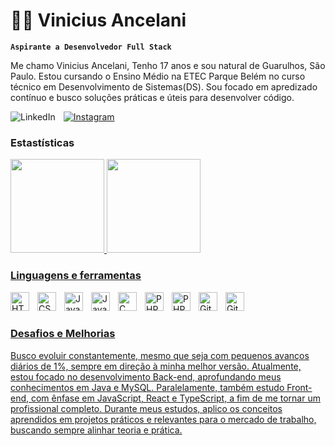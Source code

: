 # 👨‍💻 Vinicius Ancelani 

**`Aspirante a Desenvolvedor Full Stack`**

Me chamo Vinicius Ancelani, Tenho 17 anos e sou natural de Guarulhos, São Paulo. Estou cursando o Ensino Médio na ETEC Parque Belém no curso técnico em Desenvolvimento de Sistemas(DS). Sou focado em apredizado contínuo e busco soluções práticas e úteis para desenvolver código.

<a href = "www.linkedin.com/in/vinicius-ancelani-11841b357">
    <img align="left" style="padding-right:10px;" src="https://img.shields.io/badge/🔗 LinkedIn-0077B5?style=for-the-badge&logo=linkedin&logoColor=white" alt="LinkedIn"/>
</a>

<a href = "https://www.instagram.com/vini.ancelani07/">
    <img style="padding-right:10px;" src = "https://img.shields.io/badge/Instagram-E4405F?style=for-the-badge&logo=instagram&logoColor=white" alt = "Instagram"/>
</a>

### Estastísticas
<div>
    <a href = "https://github.com/ViniciusAncelani">
    <img height = "150em" src = "https://github-readme-stats.vercel.app/api?username=ViniciusAncelani&show_icons=true&theme=dark&include_all_comits=true&count_private=true"/>
    <img height = "150em" src = "https://github-readme-stats.vercel.app/api/top-langs/?username=ViniciusAncelani&layout=compact&langs_count=16&theme=dark"/>
</div>

### Linguagens e ferramentas

<img align="left" alt="HTML" width="30px" style="padding-right:10px;" src="https://cdn.jsdelivr.net/gh/devicons/devicon/icons/html5/html5-plain.svg" />

<img align="left" alt="CSS" width="30px" style="padding-right:10px;" src="https://cdn.jsdelivr.net/gh/devicons/devicon/icons/css3/css3-plain.svg" />

<img align="left" alt="JavaScript" width="30px" style="padding-right:10px;" src="https://cdn.jsdelivr.net/gh/devicons/devicon/icons/javascript/javascript-plain.svg" />

<img align="left" alt="Java" width="30px" style="padding-right:10px;" src="https://cdn.jsdelivr.net/gh/devicons/devicon/icons/java/java-original.svg"/>

<img align="left" alt="C" width="30px" style="padding-right:10px;" src="https://cdn.jsdelivr.net/gh/devicons/devicon/icons/c/c-original.svg">

<img align="left" alt="PHP" width="30px" style="padding-right:10px;" src="https://cdn.jsdelivr.net/gh/devicons/devicon/icons/php/php-original.svg">

<img align="left" alt="PHP" width="30px" style="padding-right:10px;" src="https://cdn.jsdelivr.net/gh/devicons/devicon/icons/mysql/mysql-original.svg">

<img align="left" alt="Git" width="30px" style="padding-right:10px;" src="https://cdn.jsdelivr.net/gh/devicons/devicon/icons/git/git-original.svg" />

<img align="left" alt="GitHub" width="30px" style="padding-right:10px;" src="https://cdn.jsdelivr.net/gh/devicons/devicon/icons/github/github-original.svg" />

<br><br>

### Desafios e Melhorias

Busco evoluir constantemente, mesmo que seja com pequenos avanços diários de 1%, sempre em direção à minha melhor versão. Atualmente, estou focado no desenvolvimento Back-end, aprofundando meus conhecimentos em Java e MySQL. Paralelamente, também estudo Front-end, com ênfase em JavaScript, React e TypeScript, a fim de me tornar um profissional completo. Durante meus estudos, aplico os conceitos aprendidos em projetos práticos e relevantes para o mercado de trabalho, buscando sempre alinhar teoria e prática.
